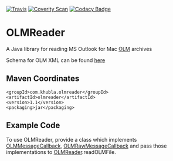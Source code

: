 [![Travis](https://travis-ci.org/teverett/OLMReader.svg?branch=master)](https://travis-ci.org/teverett/OLMReader)
[![Coverity Scan](https://img.shields.io/coverity/scan/3997.svg)](https://scan.coverity.com/projects/teverett-olmreader)
[![Codacy Badge](https://api.codacy.com/project/badge/Grade/7c1ef374e6fb42408e915a849c498798)](https://www.codacy.com/app/teverett/OLMReader?utm_source=github.com&amp;utm_medium=referral&amp;utm_content=teverett/OLMReader&amp;utm_campaign=Badge_Grade)

# OLMReader

A Java library for reading MS Outlook for Mac [OLM](https://support.office.com/en-us/article/Export-or-manually-archive-Outlook-items-281a62bf-cc42-46b1-9ad5-6bda80ca3106) archives

Schema for OLM XML can be found [here](https://github.com/teverett/OLMReader/blob/master/src/main/resources/olm.xsd)

Maven Coordinates
-------------------

```
<groupId>com.khubla.olmreader</groupId>
<artifactId>olmreader</artifactId>
<version>1.1</version>
<packaging>jar</packaging>
```

Example Code
-------------------

To use OLMReader, provide a class which implements [OLMMessageCallback](https://github.com/teverett/OLMReader/blob/master/src/main/java/com/khubla/olmreader/olm/OLMMessageCallback.java), [OLMRawMessageCallback](https://github.com/teverett/OLMReader/blob/master/src/main/java/com/khubla/olmreader/olm/OLMRawMessageCallback.java) and pass those implementations to [OLMReader](https://github.com/teverett/OLMReader/blob/master/src/main/java/com/khubla/olmreader/olm/OLMFile.java).readOLMFile.



